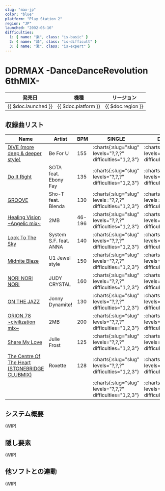 ```yaml
---
slug: "max-jp"
color: "blue"
platform: "Play Station 2"
region: "JP"
launched: "2002-05-16"
difficulties:
  1: { name: "楽", class: "is-basic" }
  2: { name: "踊", class: "is-difficult" }
  3: { name: "激", class: "is-expert" }
---
```


# DDRMAX -DanceDanceRevolution 6thMIX-

|発売日|機種|リージョン|
|------|----|---------|
|{{ $doc.launched }}|{{ $doc.platform }}|{{ $doc.region }}|

## 収録曲リスト

|Name|Artist|BPM|SINGLE|DOUBLE|
|----|------|---|------|------|
|[DIVE (more deep & deeper style)](/songs/dive-more-deep)|Be For U|155|:charts{:slug="slug" levels="?,?,?" difficulties="1,2,3"}|:charts{:slug="slug" levels="?,?,?" difficulties="1,2,3"}|
|[Do It Right](/songs/do-it-right)|SOTA feat. Ebony Fay|135|:charts{:slug="slug" levels="?,?,?" difficulties="1,2,3"}|:charts{:slug="slug" levels="?,?,?" difficulties="1,2,3"}|
|[GROOVE](/songs/groove)|Sho-T feat. Blenda|130|:charts{:slug="slug" levels="?,?,?" difficulties="1,2,3"}|:charts{:slug="slug" levels="?,?,?" difficulties="1,2,3"}|
|[Healing Vision \~Angelic mix\~](/songs/healing-vision-angelic)|2MB|46-196|:charts{:slug="slug" levels="?,?,?" difficulties="1,2,3"}|:charts{:slug="slug" levels="?,?,?" difficulties="1,2,3"}|
|[Look To The Sky](/songs/look-to-the-sky)|System S.F. feat. ANNA|140|:charts{:slug="slug" levels="?,?,?" difficulties="1,2,3"}|:charts{:slug="slug" levels="?,?,?" difficulties="1,2,3"}|
|[Midnite Blaze](/songs/midnite-blaze)|U1 Jewel style|150|:charts{:slug="slug" levels="?,?,?" difficulties="1,2,3"}|:charts{:slug="slug" levels="?,?,?" difficulties="1,2,3"}|
|[NORI NORI NORI](/songs/nori-nori-nori)|JUDY CRYSTAL|160|:charts{:slug="slug" levels="?,?,?" difficulties="1,2,3"}|:charts{:slug="slug" levels="?,?,?" difficulties="1,2,3"}|
|[ON THE JAZZ](/songs/on-the-jazz)|Jonny Dynamite!|130|:charts{:slug="slug" levels="?,?,?" difficulties="1,2,3"}|:charts{:slug="slug" levels="?,?,?" difficulties="1,2,3"}|
|[ORION.78 \~civilization mix\~](/songs/orion-78-civilization)|2MB|200|:charts{:slug="slug" levels="?,?,?" difficulties="1,2,3"}|:charts{:slug="slug" levels="?,?,?" difficulties="1,2,3"}|
|[Share My Love](/songs/share-my-love)|Julie Frost|125|:charts{:slug="slug" levels="?,?,?" difficulties="1,2,3"}|:charts{:slug="slug" levels="?,?,?" difficulties="1,2,3"}|
|[The Centre Of The Heart (STONEBRIDGE CLUBMIX)](/songs/the-centre-of-the-heart)|Roxette|128|:charts{:slug="slug" levels="?,?,?" difficulties="1,2,3"}|:charts{:slug="slug" levels="?,?,?" difficulties="1,2,3"}|
|[](/songs/)|||:charts{:slug="slug" levels="?,?,?" difficulties="1,2,3"}|:charts{:slug="slug" levels="?,?,?" difficulties="1,2,3"}|

## システム概要

(WIP)

## 隠し要素

(WIP)

## 他ソフトとの連動

(WIP)
